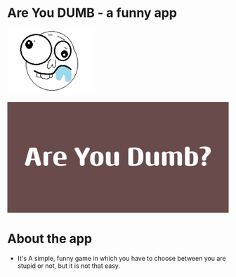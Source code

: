# Are You DUMB - a funny app



![](AreYouDumb_icon.png) 


![](AreYouDumb_banner.png)


# About the app

- It's A simple, funny game in which you have to choose between you are stupid or not, but it is not that easy.


